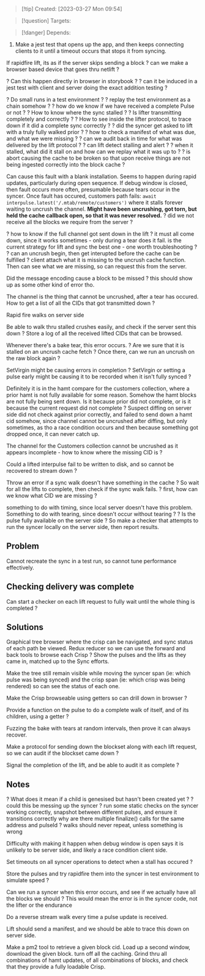 
>[!tip] Created: [2023-03-27 Mon 09:54]

>[!question] Targets: 

>[!danger] Depends: 


1. Make a jest test that opens up the app, and then keeps connecting clients to it until a timeout occurs that stops it from syncing.

If rapidfire lift, its as if the server skips sending a block
? can we make a browser based device that goes thru netlift ?


? Can this happen directly in browser in storybook ?
? can it be induced in a jest test with client and server doing the exact addition testing ?

? Do small runs in a test environment ?
? replay the test environment as a chain somehow ?
? how do we know if we have received a complete Pulse or not ?
? How to know where the sync stalled ?
? Is lifter transmitting completely and correctly ?
? How to see inside the lifter protocol, to trace down if it did a complete sync correctly ?
? did the syncer get asked to lift with a truly fully walked prior ?
? how to check a manifest of what was due, and what we were missing ?
? can we audit back in time for what was delivered by the lift protocol ?
? can lift detect stalling and alert ?
? when it stalled, what did it stall on and how can we replay what it was up to ?
? is abort causing the cache to be broken so that upon receive things are not being ingested correctly into the block cache ?

Can cause this fault with a blank installation.
Seems to happen during rapid updates, particularly during open sequence.
If debug window is closed, then fault occurs more often, presumable because tears occur in the syncer.  Once fault has occured, customers path fails: `await interpulse.latest('/.mtab/remote/customers')` where it stalls forever waiting to uncrush the channel.
**Might have been uncrushing, got torn, but held the cache callback open, so that it was never resolved.**
? did we not receive all the blocks we require from the server ?

? how to know if the full channel got sent down in the lift ?
it must all come down, since it works sometimes - only during a tear does it fail.
is the current strategy for lift and sync the best one - one worth troubleshooting ?
? can an uncrush begin, then get interupted before the cache can be fulfilled ?
client attach what it is missing to the uncrush cache function.
Then can see what we are missing, so can request this from the server.

Did the message encoding cause a block to be missed ? this should show up as some other kind of error tho.

The channel is the thing that cannot be uncrushed, after a tear has occured.  How to get a list of all the CIDs that got transmitted down ?

Rapid fire walks on server side 

Be able to walk thru stalled crushes easily, and check if the server sent this down ?
Store a log of all the received lifted CIDs that can be browsed.

Whenever there's a bake tear, this error occurs.
? Are we sure that it is stalled on an uncrush cache fetch ?
Once there, can we run an uncrush on the raw block again ?

SetVirgin might be causing errors in completion ?
SetVirgin or setting a pulse early might be causing it to be recorded when it isn't fully synced ?

Definitely it is in the hamt compare for the customers collection, where a prior hamt is not fully available for some reason.
Somehow the hamt blocks are not fully being sent down.
Is it because prior did not complete, or is it because the current request did not complete ?
Suspect diffing on server side did not check against prior correctly, and failed to send down a hamt cid somehow, since channel cannot be uncrushed after diffing, but only sometimes, as tho a race condition occurs and then because something got dropped once, it can never catch up.

The channel for the Customers collection cannot be uncrushed as it appears incomplete - how to know where the missing CID is ?

Could a lifted interpulse fail to be written to disk, and so cannot be recovered to stream down ?

Throw an error if a sync walk doesn't have something in the cache ?  So wait for all the lifts to complete, then check if the sync walk fails.
? first, how can we know what CID we are missing ?

something to do with timing, since local server doesn't have this problem.  Something to do with tearing, since doesn't occur without tearing ?
? Is the pulse fully available on the server side ?
So make a checker that attempts to run the syncer locally on the server side, then report results.

## Problem
Cannot recreate the sync in a test run, so cannot tune performance effectively.

## Checking delivery was complete
Can start a checker on each lift request to fully wait until the whole thing is completed ?

## Solutions
Graphical tree browser where the crisp can be navigated, and sync status of each path be viewed.
Redux reducer so we can use the forward and back tools to browse each Crisp ?
Show the pulses and the lifts as they came in, matched up to the Sync efforts.

Make the tree still remain visible while moving the syncer span (ie: which pulse was being synced) and the crisp span (ie: which crisp was being rendered) so can see the status of each one.

Make the Crisp browseable using getters so can drill down in browser ?

Provide a function on the pulse to do a complete walk of itself, and of its children, using a getter ?

Fuzzing the bake with tears at random intervals, then prove it can always recover.

Make a protocol for sending down the blockset along with each lift request, so we can audit if the blockset came down ?

Signal the completion of the lift, and be able to audit it as complete ?

## Notes

? What does it mean if a child is genesised but hasn't been created yet ?
? could this be messing up the syncer ?
run some static checks on the syncer working correctly, snapshot between different pulses, and ensure it transitions correctly
why are there multiple finalize() calls for the same address and pulseId ?
walks should never repeat, unless something is wrong


Difficulty with making it happen when debug window is open says it is unlikely to be server side, and likely a race condition client side.

Set timeouts on all syncer operations to detect when a stall has occured ?

Store the pulses and try rapidfire them into the syncer in test environment to simulate speed ?

Can we run a syncer when this error occurs, and see if we actually have all the blocks we should ?
This would mean the error is in the syncer code, not the lifter or the endurance

Do a reverse stream walk every time a pulse update is received.

Lift should send a manifest, and we should be able to trace this down on server side.

Make a pm2 tool to retrieve a given block cid.
Load up a second window, download the given block.
turn off all the caching.
Grind thru all combinations of hamt updates, of all combinations of blocks, and check that they provide a fully loadable Crisp.